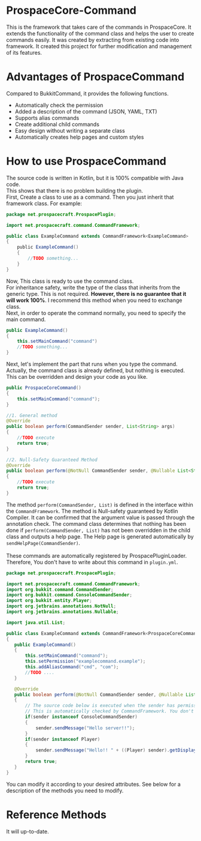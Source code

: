 # ProspaceCore-Command
This is the framework that takes care of the commands in ProspaceCore. It extends the functionality of the command class and helps the user to create commands easily. It was created by extracting from existing code into framework. It created this project for further modification and management of its features.
# Advantages of ProspaceCommand
Compared to BukkitCommand, it provides the following functions.
* Automatically check the permission
* Added a description of the command (JSON, YAML, TXT)
* Supports alias commands
* Create additional child commands
* Easy design without writing a separate class
* Automatically creates help pages and custom styles
# How to use ProspaceCommand
The source code is written in Kotlin, but it is 100% compatible with Java code. <br>
This shows that there is no problem building the plugin.<br>
First, Create a class to use as a command. Then you just inherit that framework class. For example:
```java
package net.prospacecraft.ProspacePlugin;

import net.prospacecraft.command.CommandFramework;

public class ExampleCommand extends CommandFramework<ExampleCommand>
{
    public ExampleCommand()
    {
        //TODO something...
    }
}
```
Now, This class is ready to use the command class.<br>
For inheritance safety, write the type of the class that inherits from the generic type. This is not required. <b>However, there is no guarantee that it will work 100%</b>. I recommend this method when you need to exchange class.<br>
Next, in order to operate the command normally, you need to specify the main command.
```java
public ExampleCommand()
{
    this.setMainCommand("command")
    //TODO something...
}
```
Next, let's implement the part that runs when you type the command. Actually, the command class is already defined, but nothing is executed. This can be overridden and design your code as you like.
```java
public ProspaceCoreCommand()
{
    this.setMainCommand("command");
}

//1. General method
@Override
public boolean perform(CommandSender sender, List<String> args)
{
    //TODO execute
    return true;
}

//2. Null-Safety Guaranteed Method
@Override
public boolean perform(@NotNull CommandSender sender, @Nullable List<String> args)
{
    //TODO execute
    return true;
}

```
The method <code>perform(CommandSender, List<String>)</code> is defined in the interface within the <code>CommandFramework</code>.
The method is Null-safety guaranteed by Kotlin Compiler. It can be confirmed that the argument value is passed through the annotation check. The command class determines that nothing has been done if <code>perform(CommandSender, List<String>)</code> has not been overridden in the child class and outputs a help page. The Help page is generated automatically by <code>sendHelpPage(CommandSender)</code>.<br><br>
 These commands are automatically registered by ProspacePluginLoader. Therefore, You don't have to write about this command in <code>plugin.yml</code>.
 ```java
package net.prospacecraft.ProspacePlugin;

import net.prospacecraft.command.CommandFramework;
import org.bukkit.command.CommandSender;
import org.bukkit.command.ConsoleCommandSender;
import org.bukkit.entity.Player;
import org.jetbrains.annotations.NotNull;
import org.jetbrains.annotations.Nullable;

import java.util.List;

public class ExampleCommand extends CommandFramework<ProspaceCoreCommand>
{
    public ExampleCommand()
    {
        this.setMainCommand("command");
        this.setPermission("examplecommand.example");
        this.addAliasCommand("cmd", "com");
        //TODO ....
    }

    @Override
    public boolean perform(@NotNull CommandSender sender, @Nullable List<String> args)
    {
        // The source code below is executed when the sender has permission to this command.
        // This is automatically checked by CommandFramework. You don't have to write code to check permissions!
        if(sender instanceof ConsoleCommandSender)
        {
            sender.sendMessage("Hello server!!");
        }
        if(sender instanceof Player)
        {
            sender.sendMessage("Hello!! " + ((Player) sender).getDisplayName());
        }
        return true;
    }
}
 ```
 You can modify it according to your desired attributes. See below for a description of the methods you need to modify.
 # Reference Methods
It will up-to-date.
